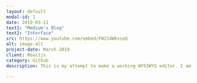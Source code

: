 ```yaml
---
layout: default
modal-id: 1
date: 2019-03-11
text1: "Medium's Blog"
text2: "Interface"
src: https://www.youtube.com/embed/FW214WbsseQ
alt: image-alt
project-date: March 2019
client: Reactjs
category: Github
description: This is my attempt to make a working WYSIWYG editor. I am going after what Medium has on their website.

---
```

